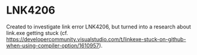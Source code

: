 # LNK4206
Created to investigate link error LNK4206, but turned into a research about link.exe getting stuck (cf. https://developercommunity.visualstudio.com/t/linkexe-stuck-on-github-when-using-compiler-option/1610957).
